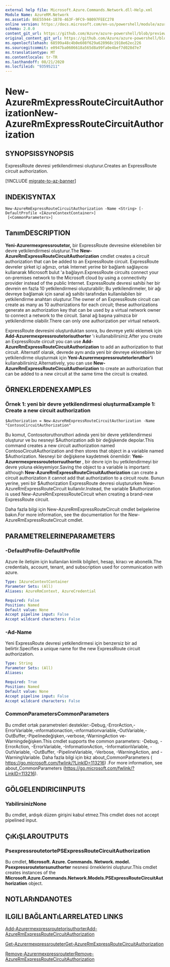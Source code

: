 ```yaml
---
external help file: Microsoft.Azure.Commands.Network.dll-Help.xml
Module Name: AzureRM.Network
ms.assetid: B6E55944-1B78-463F-9FC9-98097FEEC278
online version: https://docs.microsoft.com/en-us/powershell/module/azurerm.network/new-azurermexpressroutecircuitauthorization
schema: 2.0.0
content_git_url: https://github.com/Azure/azure-powershell/blob/preview/src/ResourceManager/Network/Commands.Network/help/New-AzureRmExpressRouteCircuitAuthorization.md
original_content_git_url: https://github.com/Azure/azure-powershell/blob/preview/src/ResourceManager/Network/Commands.Network/help/New-AzureRmExpressRouteCircuitAuthorization.md
ms.openlocfilehash: 68599a48c4b0e608f629a628968c1918e62ec226
ms.sourcegitcommit: e0947ba0606618a565d8a99fa0e4bef7d028d7e7
ms.translationtype: MT
ms.contentlocale: tr-TR
ms.lasthandoff: 08/21/2020
ms.locfileid: "93595211"
---
```

# <span data-ttu-id="419e8-101">New-AzureRmExpressRouteCircuitAuthorization</span><span class="sxs-lookup"><span data-stu-id="419e8-101">New-AzureRmExpressRouteCircuitAuthorization</span></span>

## <span data-ttu-id="419e8-102">SYNOPSIS</span><span class="sxs-lookup"><span data-stu-id="419e8-102">SYNOPSIS</span></span>
<span data-ttu-id="419e8-103">ExpressRoute devresi yetkilendirmesi oluşturur.</span><span class="sxs-lookup"><span data-stu-id="419e8-103">Creates an ExpressRoute circuit authorization.</span></span>

[!INCLUDE [migrate-to-az-banner](../../includes/migrate-to-az-banner.md)]

## <span data-ttu-id="419e8-104">INDEKI</span><span class="sxs-lookup"><span data-stu-id="419e8-104">SYNTAX</span></span>

```
New-AzureRmExpressRouteCircuitAuthorization -Name <String> [-DefaultProfile <IAzureContextContainer>]
 [<CommonParameters>]
```

## <span data-ttu-id="419e8-105">Tanım</span><span class="sxs-lookup"><span data-stu-id="419e8-105">DESCRIPTION</span></span>
<span data-ttu-id="419e8-106">**Yeni-Azurermexpressroutetor,** bir ExpressRoute devresine eklenebilen bir devre yetkilendirmesi oluşturur.</span><span class="sxs-lookup"><span data-stu-id="419e8-106">The **New-AzureRmExpressRouteCircuitAuthorization** cmdlet creates a circuit authorization that can be added to an ExpressRoute circuit.</span></span> <span data-ttu-id="419e8-107">ExpressRoute devreler şirket içi ağınızı, ortak Internet yerine bir bağlantı sağlayıcısı kullanarak Microsoft bulut 'a bağlayın.</span><span class="sxs-lookup"><span data-stu-id="419e8-107">ExpressRoute circuits connect your on-premises network to the Microsoft cloud by using a connectivity provider instead of the public Internet.</span></span> <span data-ttu-id="419e8-108">ExpressRoute devresi sahibi her bir devrein en fazla 10 yetkilendirmesi oluşturabilir; Bu yetkilendirmeler, bir ağı devreye bağlamak için sanal ağ sahibi tarafından kullanılabilen bir yetkilendirme anahtarı oluşturur.</span><span class="sxs-lookup"><span data-stu-id="419e8-108">The owner of an ExpressRoute circuit can create as many as 10 authorizations for each circuit; these authorizations generate an authorization key that can be used by a virtual network owner to connect a network to the circuit.</span></span> <span data-ttu-id="419e8-109">Sanal ağ başına yalnızca bir yetkilendirme olabilir.</span><span class="sxs-lookup"><span data-stu-id="419e8-109">There can only one authorization per virtual network.</span></span>

<span data-ttu-id="419e8-110">ExpressRoute devresini oluşturduktan sonra, bu devreye yetki eklemek için **Add-Azurermexpressroutetorisuthorter** 'ı kullanabilirsiniz.</span><span class="sxs-lookup"><span data-stu-id="419e8-110">After you create an ExpressRoute circuit you can use **Add-AzureRmExpressRouteCircuitAuthorization** to add an authorization to that circuit.</span></span>
<span data-ttu-id="419e8-111">Alternatif olarak, devrede aynı anda yeni bir devreye eklenebilen bir yetkilendirme oluşturmak için **Yeni-Azurermexpressroutetorleruthor'i** kullanabilirsiniz.</span><span class="sxs-lookup"><span data-stu-id="419e8-111">Alternatively, you can use **New-AzureRmExpressRouteCircuitAuthorization** to create an authorization that can be added to a new circuit at the same time the circuit is created.</span></span>

## <span data-ttu-id="419e8-112">ÖRNEKLERDEN</span><span class="sxs-lookup"><span data-stu-id="419e8-112">EXAMPLES</span></span>

### <span data-ttu-id="419e8-113">Örnek 1: yeni bir devre yetkilendirmesi oluşturma</span><span class="sxs-lookup"><span data-stu-id="419e8-113">Example 1: Create a new circuit authorization</span></span>
```
$Authorization = New-AzureRmExpressRouteCircuitAuthorization -Name "ContosoCircuitAuthorization"
```

<span data-ttu-id="419e8-114">Bu komut, Contosotoruthoruthori adında yeni bir devre yetkilendirmesi oluşturur ve bu nesneyi $Authorization adlı bir değişkende depolar.</span><span class="sxs-lookup"><span data-stu-id="419e8-114">This command creates a new circuit authorization named ContosoCircuitAuthorization and then stores that object in a variable named $Authorization.</span></span> <span data-ttu-id="419e8-115">Nesneyi bir değişkene kaydetmek önemlidir: **Yeni-Azurermexpressroutetorruuthorter** , bir devre için bu yetkilendirmeyi bir devre yoluna ekleyemiyor.</span><span class="sxs-lookup"><span data-stu-id="419e8-115">Saving the object to a variable is important: although **New-AzureRmExpressRouteCircuitAuthorization** can create a circuit authorization it cannot add that authorization to a circuit route.</span></span> <span data-ttu-id="419e8-116">Bunun yerine, yeni bir $Authorization ExpressRoute devresi oluştururken New-AzureRmExpressRouteCircuit kullanılır.</span><span class="sxs-lookup"><span data-stu-id="419e8-116">Instead, the variable $Authorization is used New-AzureRmExpressRouteCircuit when creating a brand-new ExpressRoute circuit.</span></span>

<span data-ttu-id="419e8-117">Daha fazla bilgi için New-AzureRmExpressRouteCircuit cmdlet belgelerine bakın.</span><span class="sxs-lookup"><span data-stu-id="419e8-117">For more information, see the documentation for the New-AzureRmExpressRouteCircuit cmdlet.</span></span>

## <span data-ttu-id="419e8-118">PARAMETRELERINE</span><span class="sxs-lookup"><span data-stu-id="419e8-118">PARAMETERS</span></span>

### <span data-ttu-id="419e8-119">-DefaultProfile</span><span class="sxs-lookup"><span data-stu-id="419e8-119">-DefaultProfile</span></span>
<span data-ttu-id="419e8-120">Azure ile iletişim için kullanılan kimlik bilgileri, hesap, kiracı ve abonelik.</span><span class="sxs-lookup"><span data-stu-id="419e8-120">The credentials, account, tenant, and subscription used for communication with azure.</span></span>

```yaml
Type: IAzureContextContainer
Parameter Sets: (All)
Aliases: AzureRmContext, AzureCredential

Required: False
Position: Named
Default value: None
Accept pipeline input: False
Accept wildcard characters: False
```

### <span data-ttu-id="419e8-121">-Ad</span><span class="sxs-lookup"><span data-stu-id="419e8-121">-Name</span></span>
<span data-ttu-id="419e8-122">Yeni ExpressRoute devresi yetkilendirmesi için benzersiz bir ad belirtir.</span><span class="sxs-lookup"><span data-stu-id="419e8-122">Specifies a unique name for the new ExpressRoute circuit authorization.</span></span>

```yaml
Type: String
Parameter Sets: (All)
Aliases: 

Required: True
Position: Named
Default value: None
Accept pipeline input: False
Accept wildcard characters: False
```

### <span data-ttu-id="419e8-123">CommonParameters</span><span class="sxs-lookup"><span data-stu-id="419e8-123">CommonParameters</span></span>
<span data-ttu-id="419e8-124">Bu cmdlet ortak parametreleri destekler:-Debug,-ErrorAction,-ErrorVariable,-ınformationaction,-ınformationvariable,-OutVariable,-OutBuffer,-Pipelinedeğişken,-verbose,-WarningAction ve-Warningdeğişken.</span><span class="sxs-lookup"><span data-stu-id="419e8-124">This cmdlet supports the common parameters: -Debug, -ErrorAction, -ErrorVariable, -InformationAction, -InformationVariable, -OutVariable, -OutBuffer, -PipelineVariable, -Verbose, -WarningAction, and -WarningVariable.</span></span> <span data-ttu-id="419e8-125">Daha fazla bilgi için bkz about_CommonParameters ( https://go.microsoft.com/fwlink/?LinkID=113216) .</span><span class="sxs-lookup"><span data-stu-id="419e8-125">For more information, see about_CommonParameters (https://go.microsoft.com/fwlink/?LinkID=113216).</span></span>

## <span data-ttu-id="419e8-126">GÖLGELENDIRICI</span><span class="sxs-lookup"><span data-stu-id="419e8-126">INPUTS</span></span>

### <span data-ttu-id="419e8-127">Yabilirsiniz</span><span class="sxs-lookup"><span data-stu-id="419e8-127">None</span></span>
<span data-ttu-id="419e8-128">Bu cmdlet, ardışık düzen girişini kabul etmez.</span><span class="sxs-lookup"><span data-stu-id="419e8-128">This cmdlet does not accept pipelined input.</span></span>

## <span data-ttu-id="419e8-129">ÇıKıŞLAR</span><span class="sxs-lookup"><span data-stu-id="419e8-129">OUTPUTS</span></span>

### <span data-ttu-id="419e8-130">Psexpressroutetorte</span><span class="sxs-lookup"><span data-stu-id="419e8-130">PSExpressRouteCircuitAuthorization</span></span>
<span data-ttu-id="419e8-131">Bu cmdlet, **Microsoft. Azure. Commands. Network. model. Psexpressroutetorsunuthorter** nesnesi örneklerini oluşturur.</span><span class="sxs-lookup"><span data-stu-id="419e8-131">This cmdlet creates instances of the **Microsoft.Azure.Commands.Network.Models.PSExpressRouteCircuitAuthorization** object.</span></span>

## <span data-ttu-id="419e8-132">NOTLARıNDA</span><span class="sxs-lookup"><span data-stu-id="419e8-132">NOTES</span></span>

## <span data-ttu-id="419e8-133">ILGILI BAĞLANTıLAR</span><span class="sxs-lookup"><span data-stu-id="419e8-133">RELATED LINKS</span></span>

[<span data-ttu-id="419e8-134">Add-Azurermexpressroutetorisuthorter</span><span class="sxs-lookup"><span data-stu-id="419e8-134">Add-AzureRmExpressRouteCircuitAuthorization</span></span>](./Add-AzureRmExpressRouteCircuitAuthorization.md)

[<span data-ttu-id="419e8-135">Get-Azurermexpressrouteter</span><span class="sxs-lookup"><span data-stu-id="419e8-135">Get-AzureRmExpressRouteCircuitAuthorization</span></span>](./Get-AzureRmExpressRouteCircuitAuthorization.md)

[<span data-ttu-id="419e8-136">Remove-Azurermexpressrouteter</span><span class="sxs-lookup"><span data-stu-id="419e8-136">Remove-AzureRmExpressRouteCircuitAuthorization</span></span>](./Remove-AzureRmExpressRouteCircuitAuthorization.md)

